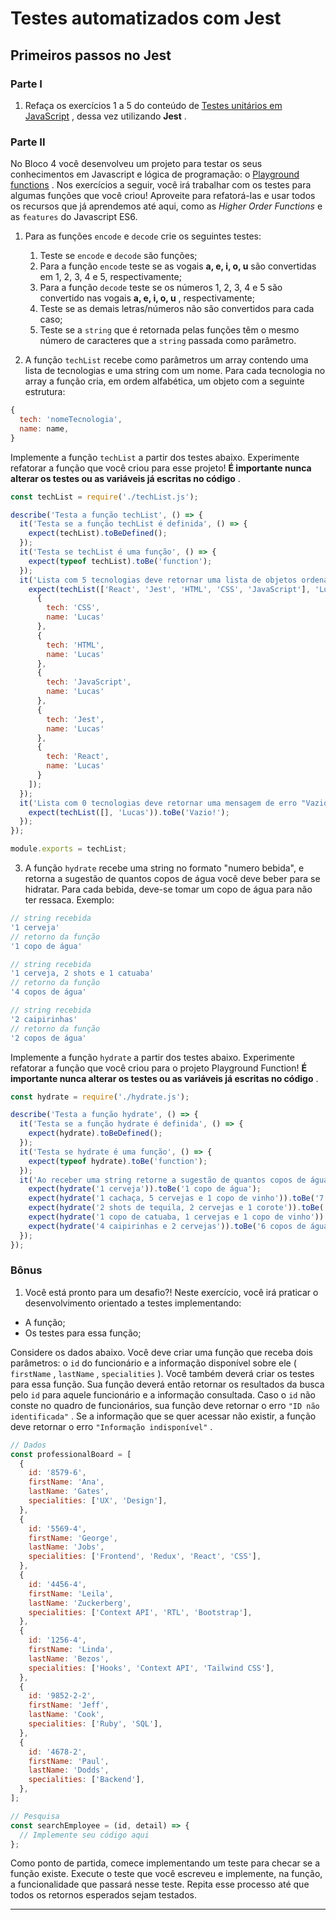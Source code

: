 # Testes automatizados com Jest
## Primeiros passos no Jest
### Parte I

1.  Refaça os exercícios 1 a 5 do conteúdo de  [Testes unitários em JavaScript](https://github.com/Tamyrescso/trybe_exercicios/tree/main/trybe_exercicios/fundamentos/bloco7_introdu%C3%A7%C3%A3o_javaScript_ES6_e_testes_unit%C3%A1rios/dia3_testes_unit%C3%A1rios_em_javaScript/parte1) , dessa vez utilizando  **Jest** .

### Parte II
No Bloco 4 você desenvolveu um projeto para testar os seus conhecimentos em Javascript e lógica de programação: o  [Playground functions](https://github.com/Tamyrescso/trybe_projetos/tree/main/fundamentos/playground_functions) . Nos exercícios a seguir, você irá trabalhar com os testes para algumas funções que você criou! Aproveite para refatorá-las e usar  todos os recursos que já aprendemos até aqui, como as  _Higher Order Functions_ e as  `features`  do Javascript ES6.

1.  Para as funções  `encode`  e  `decode`  crie os seguintes testes:
    
    1.  Teste se  `encode`  e  `decode`  são funções;
    2.  Para a função  `encode`  teste se as vogais  **a, e, i, o, u** são convertidas em 1, 2, 3, 4 e 5, respectivamente;
    3.  Para a função  `decode`  teste se os números 1, 2, 3, 4 e 5 são convertido nas vogais  **a, e, i, o, u** , respectivamente;
    4.  Teste se as demais letras/números não são convertidos para cada caso;
    5.  Teste se a  `string`  que é retornada pelas funções têm o mesmo número de caracteres que a  `string`  passada como parâmetro.
2.  A função  `techList`  recebe como parâmetros um array contendo uma lista de tecnologias e uma string com um nome. Para cada tecnologia no array a função cria, em ordem alfabética, um objeto com a seguinte estrutura:
    



```javascript
{
  tech: 'nomeTecnologia',
  name: name,
}
```

Implemente a função  `techList`  a partir dos testes abaixo. Experimente refatorar a função que você criou para esse projeto!  **É importante nunca alterar os testes ou as variáveis já escritas no código** .



```javascript
const techList = require('./techList.js');

describe('Testa a função techList', () => {
  it('Testa se a função techList é definida', () => {
    expect(techList).toBeDefined();
  });
  it('Testa se techList é uma função', () => {
    expect(typeof techList).toBe('function');
  });
  it('Lista com 5 tecnologias deve retornar uma lista de objetos ordenados', () => {
    expect(techList(['React', 'Jest', 'HTML', 'CSS', 'JavaScript'], 'Lucas')).toEqual([
      {
        tech: 'CSS',
        name: 'Lucas'
      },
      {
        tech: 'HTML',
        name: 'Lucas'
      },
      {
        tech: 'JavaScript',
        name: 'Lucas'
      },
      {
        tech: 'Jest',
        name: 'Lucas'
      },
      {
        tech: 'React',
        name: 'Lucas'
      }
    ]);
  });
  it('Lista com 0 tecnologias deve retornar uma mensagem de erro "Vazio!"', () => {
    expect(techList([], 'Lucas')).toBe('Vazio!');
  });
});

module.exports = techList;
```

3.  A função  `hydrate`  recebe uma string no formato "numero bebida", e retorna a sugestão de quantos copos de água você deve beber para se hidratar. Para cada bebida, deve-se tomar um copo de água para não ter ressaca. Exemplo:



```javascript
// string recebida
'1 cerveja'
// retorno da função
'1 copo de água'

// string recebida
'1 cerveja, 2 shots e 1 catuaba'
// retorno da função
'4 copos de água'

// string recebida
'2 caipirinhas'
// retorno da função
'2 copos de água'
```

Implemente a função  `hydrate`  a partir dos testes abaixo. Experimente refatorar a função que você criou para o projeto Playground Function!  **É importante nunca alterar os testes ou as variáveis já escritas no código** .



```javascript
const hydrate = require('./hydrate.js');

describe('Testa a função hydrate', () => {
  it('Testa se a função hydrate é definida', () => {
    expect(hydrate).toBeDefined();
  });
  it('Testa se hydrate é uma função', () => {
    expect(typeof hydrate).toBe('function');
  });
  it('Ao receber uma string retorne a sugestão de quantos copos de água deve-se beber', () => {
    expect(hydrate('1 cerveja')).toBe('1 copo de água');
    expect(hydrate('1 cachaça, 5 cervejas e 1 copo de vinho')).toBe('7 copos de água');
    expect(hydrate('2 shots de tequila, 2 cervejas e 1 corote')).toBe('5 copos de água');
    expect(hydrate('1 copo de catuaba, 1 cervejas e 1 copo de vinho')).toBe('3 copos de água');
    expect(hydrate('4 caipirinhas e 2 cervejas')).toBe('6 copos de água');
  });
});
```
### Bônus
1.  Você está pronto para um desafio?! Neste exercício, você irá praticar o desenvolvimento orientado a testes implementando:

-   A função;
-   Os testes para essa função;

Considere os dados abaixo. Você deve criar uma função que receba dois parâmetros: o  `id`  do funcionário e a informação disponível sobre ele (  `firstName`  ,  `lastName`  ,  `specialities`  ). Você também deverá criar os testes para essa função. Sua função deverá então retornar os resultados da busca pelo  `id`  para aquele funcionário e a informação consultada. Caso o  `id`  não conste no quadro de funcionários, sua função deve retornar o erro  `"ID não identificada"`  . Se a informação que se quer acessar não existir, a função deve retornar o erro  `"Informação indisponível"`  .


```javascript
// Dados
const professionalBoard = [
  {
    id: '8579-6',
    firstName: 'Ana',
    lastName: 'Gates',
    specialities: ['UX', 'Design'],
  },
  {
    id: '5569-4',
    firstName: 'George',
    lastName: 'Jobs',
    specialities: ['Frontend', 'Redux', 'React', 'CSS'],
  },
  {
    id: '4456-4',
    firstName: 'Leila',
    lastName: 'Zuckerberg',
    specialities: ['Context API', 'RTL', 'Bootstrap'],
  },
  {
    id: '1256-4',
    firstName: 'Linda',
    lastName: 'Bezos',
    specialities: ['Hooks', 'Context API', 'Tailwind CSS'],
  },
  {
    id: '9852-2-2',
    firstName: 'Jeff',
    lastName: 'Cook',
    specialities: ['Ruby', 'SQL'],
  },
  {
    id: '4678-2',
    firstName: 'Paul',
    lastName: 'Dodds',
    specialities: ['Backend'],
  },
];

// Pesquisa
const searchEmployee = (id, detail) => {
  // Implemente seu código aqui
};
```

Como ponto de partida, comece implementando um teste para checar se a função existe. Execute o teste que você escreveu e implemente, na função, a funcionalidade que passará nesse teste. Repita esse processo até que todos os retornos esperados sejam testados.

----------
